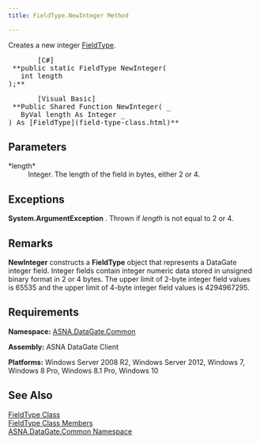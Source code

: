 ```yaml
---
title: FieldType.NewInteger Method

---
```


Creates a new integer [ FieldType](field-type-class.html).
<pre class="prettyprint">       <span class="lang">[C#]</span>
 **public static FieldType NewInteger(<br />   int length<br />);**  </pre>
<pre class="prettyprint">       <span class="lang">[Visual Basic] </span>
 **Public Shared Function NewInteger( _<br />   ByVal length As Integer _<br />) As [FieldType](field-type-class.html)**  </pre>

## Parameters

<dl>
        <dt>
 *length* 
        </dt>
        <dd>Integer.  The length of the field in bytes, either 2 or 4.
					</dd>
</dl>

## Exceptions

**System.ArgumentException** . Thrown if *length* is not equal to 2 or 4.
## Remarks

**NewInteger** constructs a **FieldType** object that represents a DataGate integer field. Integer fields contain integer numeric data stored in unsigned binary format in 2 or 4 bytes. The upper limit of 2-byte integer field values is 65535 and the upper limit of 4-byte integer field values is 4294967295.
## Requirements

**Namespace:** [ASNA.DataGate.Common](datagate-common-namespace.html)

<span> **Assembly:** ASNA DataGate Client</span> 

**Platforms:** Windows Server 2008 R2, Windows Server 2012, Windows 7, Windows 8 Pro, Windows 8.1 Pro, Windows 10
## See Also


[FieldType Class](field-type-class.html)
      <br />
[FieldType Class Members](field-type-members.html)
      <br />
[ASNA.DataGate.Common Namespace](datagate-common-namespace.html)

